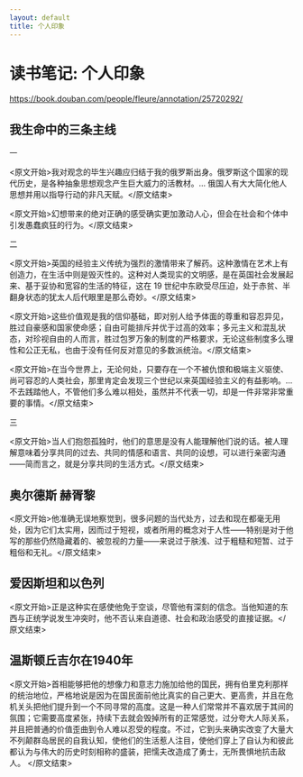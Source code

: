 ```yaml
---
layout: default
title: 个人印象
---
```


# 读书笔记: 个人印象

<https://book.douban.com/people/fleure/annotation/25720292/>
## 我生命中的三条主线

一

<原文开始>我对观念的毕生兴趣应归结于我的俄罗斯出身。俄罗斯这个国家的现代历史，是各种抽象思想观念产生巨大威力的活教材。... 俄国人有大大简化他人思想并用以指导行动的非凡天赋。</原文结束>

<原文开始>幻想带来的绝对正确的感受确实更加激动人心，但会在社会和个体中引发愚蠢疯狂的行为。</原文结束>

二

<原文开始>英国的经验主义传统为强烈的激情带来了解药。这种激情在艺术上有创造力，在生活中则是毁灭性的。这种对人类现实的文明感，是在英国社会发展起来、基于妥协和宽容的生活的特征，这在 19 世纪中东欧受尽压迫，处于赤贫、半翻身状态的犹太人后代眼里是那么奇妙。</原文结束>

<原文开始>这些价值观是我的信仰基础，即对别人给予体面的尊重和容忍异见，胜过自豪感和国家使命感；自由可能排斥并优于过高的效率；多元主义和混乱状态，对珍视自由的人而言，胜过包罗万象的制度的严格要求，无论这些制度多么理性和公正无私，也由于没有任何反对意见的多数派统治。</原文结束>

<原文开始>在当今世界上，无论何处，只要存在一个不被仇恨和极端主义驱使、尚可容忍的人类社会，那里肯定会发现三个世纪以来英国经验主义的有益影响。... 不去践踏他人，不管他们多么难以相处，虽然并不代表一切，却是一件非常非常重要的事情。</原文结束>

三

<原文开始>当人们抱怨孤独时，他们的意思是没有人能理解他们说的话。被人理解意味着分享共同的过去、共同的情感和语言、共同的设想，可以进行亲密沟通——简而言之，就是分享共同的生活方式。</原文结束>
## 奥尔德斯 赫胥黎

<原文开始>他准确无误地察觉到，很多问题的当代处方，过去和现在都毫无用处，因为它们太实用，因而过于短视，或者所用的概念对于人性——特别是对于他写的那些仍然隐藏着的、被忽视的力量——来说过于肤浅、过于粗糙和短暂、过于粗俗和无礼。</原文结束>
## 爱因斯坦和以色列

<原文开始>正是这种实在感使他免于空谈，尽管他有深刻的信念。当他知道的东西与正统学说发生冲突时，他不否认来自道德、社会和政治感受的直接证据。</原文结束>
## 温斯顿丘吉尔在1940年

<原文开始>首相能够把他的想像力和意志力施加给他的国民，拥有伯里克利那样的统治地位，严格地说是因为在国民面前他比真实的自己更大、更高贵，并且在危机关头把他们提升到一个不同寻常的高度。这是一种人们常常并不喜欢居于其间的氛围；它需要高度紧张，持续下去就会毁掉所有的正常感觉，过分夸大人际关系，并且把普通的价值歪曲到令人难以忍受的程度。不过，它到头来确实改变了大量大不列颠群岛居民的自我认知，使他们的生活惹人注目，使他们穿上了自认为和彼此都认为与伟大的历史时刻相称的盛装，把懦夫改造成了勇士，无所畏惧地抗击敌人。
</原文结束>
